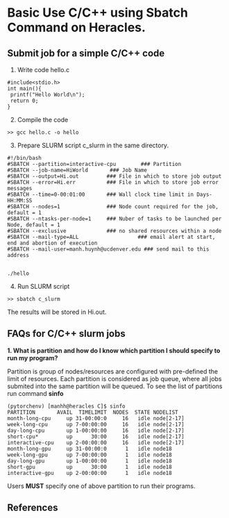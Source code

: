 # Basic Use C/C++ using Sbatch Command on Heracles. 

## Submit job for a simple C/C++ code

1. Write code hello.c 
```
#include<stdio.h>
int main(){
 printf("Hello World\n");
 return 0;
}
```
2. Compile the code
```
>> gcc hello.c -o hello
```
3. Prepare SLURM script c_slurm in the same directory.
```
#!/bin/bash
#SBATCH --partition=interactive-cpu        ### Partition 
#SBATCH --job-name=HiWorld       ### Job Name
#SBATCH --output=Hi.out         ### File in which to store job output
#SBATCH --error=Hi.err          ### File in which to store job error messages
#SBATCH --time=0-00:01:00       ### Wall clock time limit in Days-HH:MM:SS
#SBATCH --nodes=1               ### Node count required for the job, default = 1
#SBATCH --ntasks-per-node=1     ### Nuber of tasks to be launched per Node, default = 1
#SBATCH --exclusive             ### no shared resources within a node
#SBATCH --mail-type=ALL                   ### email alert at start, end and abortion of execution
#SBATCH --mail-user=manh.huynh@ucdenver.edu ### send mail to this address


./hello
```

4. Run SLURM script
```
>> sbatch c_slurm
```
The results will be stored in Hi.out.

## FAQs for C/C++ slurm jobs

**1. What is partition and how do I know which partition I should specify to run my program?**

Partition is group of nodes/resources are configured with pre-defined the limit of resources. Each partition is 
considered as job queue, where all jobs submited into the same partition will be queued. 
To see the list of partitions run command **sinfo**
```
(pytorchenv) [manhh@heracles C]$ sinfo
PARTITION       AVAIL  TIMELIMIT  NODES  STATE NODELIST
month-long-cpu     up 31-00:00:0     16   idle node[2-17]
week-long-cpu      up 7-00:00:00     16   idle node[2-17]
day-long-cpu       up 1-00:00:00     16   idle node[2-17]
short-cpu*         up      30:00     16   idle node[2-17]
interactive-cpu    up 2-00:00:00     16   idle node[2-17]
month-long-gpu     up 31-00:00:0      1   idle node18
week-long-gpu      up 7-00:00:00      1   idle node18
day-long-gpu       up 1-00:00:00      1   idle node18
short-gpu          up      30:00      1   idle node18
interactive-gpu    up 2-00:00:00      1   idle node18
```
Users **MUST** specify one of above partition to run their programs. 






## References
